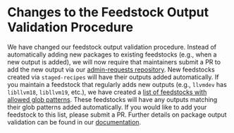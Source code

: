 # Changes to the Feedstock Output Validation Procedure

We have changed our feedstock output validation procedure. Instead of automatically
adding new packages to existing feedstocks (e.g., when a new output is added), we will now
require that maintainers submit a PR to add the new output via our
[admin-requests repository](https://github.com/conda-forge/admin-requests?tab=readme-ov-file#add-a-package-output-to-a-feedstock).
New feedstocks created via `staged-recipes` will have their outputs added automatically. If you maintain a feedstock
that regularly adds new outputs (e.g., `llvmdev` has `libllvm18`, `libllvm19`, etc.), we have created a
[list of feedstocks with allowed glob patterns](https://github.com/conda-forge/feedstock-outputs/blob/main/feedstock_outputs_autoreg_allowlist.yml). These feedstocks will have any outputs matching their glob patterns
added automatically. If you would like to add your feedstock to this list, please submit a PR. Further
details on package output validation can be found in our [documentation](https://conda-forge.org/docs/maintainer/infrastructure/#output-validation-and-feedstock-tokens).
